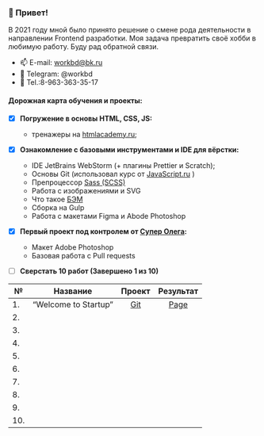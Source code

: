 

### 👋  Привет!

В 2021 году мной было принято решение о смене рода деятельности в направлении Frontend разработки. Моя задача превратить своё хобби в любимую работу. Буду рад обратной связи.

- 📫 E-mail: workbd@bk.ru
- 💬 Telegram: @workbd
- 📱 Tel.:8-963-363-35-17 

#### Дорожная карта обучения и проекты:

[1]: https://htmlacademy.ru/courses
[2]: https://youtube.com/playlist?list=PLDyvV36pndZFHXjXuwA_NywNrVQO0aQqb
[3]: https://sass-scss.ru
[4]: https://ru.bem.info/methodology
[5]: https://www.linkedin.com/in/r45h
[6]: https://github.com/Lazard-Live/Startup
[7]: https://lazard-live.github.io/Startup-page/


- [x] **Погружение в основы HTML, CSS, JS:**
  - тренажеры  на [htmlacademy.ru][1];

- [x] **Ознакомление с базовыми инструментами и IDE для вёрстки:**
  - IDE JetBrains WebStorm (+ плагины Prettier и Scratch);
  - Основы Git (использовал курс от [JavaScript.ru][2]  )
  - Препроцессор [Sass (SCSS)][3]
  - Работа с изображениями и SVG
  - Что такое [БЭМ][4]
  - Сборка на Gulp
  - Работа с макетами Figma и Abode Photoshop


- [x] **Первый проект под контролем от [Супер Олега][5]:**
  - Макет Adobe Photoshop
  - Базовая работа с Pull requests

- [ ] **Сверстать 10 работ (Завершено 1 из 10)**
  
| №   |       Название       |    Проект    |  Результат |
|-----|:--------------------:|:------------:|:----------:|
| 1.  | “Welcome to Startup” |   [Git][6]   |  [Page][7] |
| 2.  |                      |              |            |
| 3.  |                      |              |            |
| 4.  |                      |              |            |
| 5.  |                      |              |            |
| 6.  |                      |              |            |
| 7.  |                      |              |            |
| 8.  |                      |              |            |
| 9.  |                      |              |            |
| 10. |                      |              |            |
